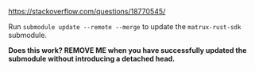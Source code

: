 https://stackoverflow.com/questions/18770545/

Run `submodule update --remote --merge` to update the `matrux-rust-sdk` submodule.

**Does this work? REMOVE ME when you have successfully updated the submodule without introducing a detached head.**

